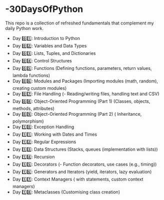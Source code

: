 # -30DaysOfPython
This repo is a collection of refreshed fundamentals that complement my daily Python work.

- Day 0️⃣1️⃣: Introduction to Python
- Day 0️⃣2️⃣: Variables and Data Types
- Day 0️⃣3️⃣: Lists, Tuples, and Dictionaries
- Day 0️⃣4️⃣: Control Structures
- Day 0️⃣5️⃣: Functions (Defining functions, parameters, return values, lambda functions)
- Day 0️⃣6️⃣: Modules and Packages (Importing modules (math, random), creating custom modules)
- Day 0️⃣7️⃣: File Handling (- Reading/writing files, handling text and CSV)
- Day 0️⃣8️⃣: Object-Oriented Programming (Part 1) (Classes, objects, methods, attributes)
- Day 0️⃣9️⃣: Object-Oriented Programming (Part 2) ( Inheritance, polymorphism)
- Day 1️⃣0️⃣: Exception Handling
- Day 1️⃣1️⃣: Working with Dates and Times
- Day 1️⃣2️⃣: Regular Expressions
- Day 1️⃣3️⃣: Data Structures (Stacks, queues (implementation with lists))
- Day 1️⃣4️⃣: Recursion
- Day 1️⃣5️⃣: Decorators (-  Function decorators, use cases (e.g., timing))
- Day 1️⃣6️⃣: Generators and Iterators (yield, iterators, lazy evaluation)
- Day 1️⃣7️⃣: Context Managers ( with statements, custom context managers)
- Day 1️⃣8️⃣: Metaclasses (Customising class creation)
